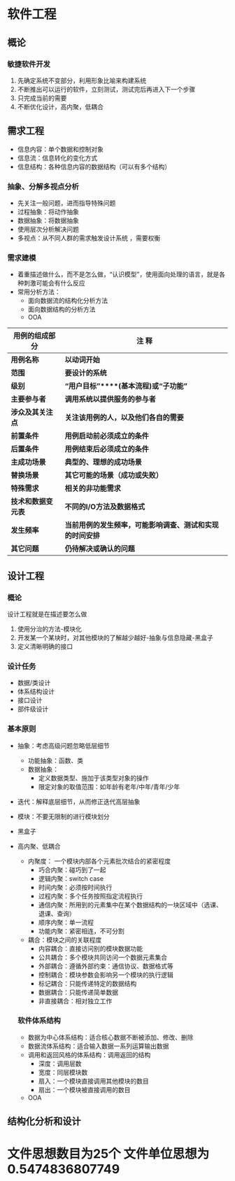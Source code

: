 # 软件工程

## 概论

### 敏捷软件开发

1. 先确定系统不变部分，利用形象比喻来构建系统
2. 不断推出可以运行的软件，立刻测试，测试完后再进入下一个步骤
3. 只完成当前的需要
4. 不断优化设计，高内聚，低耦合

## 需求工程

* 信息内容：单个数据和控制对象
* 信息流：信息转化的变化方式
* 信息结构：各种信息内容的数据结构（可以有多个结构）

### 抽象、分解多视点分析

* 先关注一般问题，进而指导特殊问题
* 过程抽象：将动作抽象
* 数据抽象：将数据抽象
* 使用层次分析解决问题
* 多视点：从不同人群的需求触发设计系统 ，需要权衡

### 需求建模

* 着重描述做什么，而不是怎么做，“认识模型”，使用面向处理的语言，就是各种刺激可能会有什么反应
* 常用分析方法：
  * 面向数据流的结构化分析方法
  * 面向数据结构的分析方法
  * OOA

| **用例的组成部分**   | **注  释**                                                   |
| -------------------- | ------------------------------------------------------------ |
| **用例名称**         | **以动词开始**                                               |
| **范围**             | **要设计的系统**                                             |
| **级别**             | **“****用户目标****”****(****基本流程****)****或****“****子功能****”** |
| **主要参与者**       | **调用系统以提供服务的参与者**                               |
| **涉众及其关注点**   | **关注该用例的人，以及他们各自的需要**                       |
| **前置条件**         | **用例启动前必须成立的条件**                                 |
| **后置条件**         | **用例结束后必须成立的条件**                                 |
| **主成功场景**       | **典型的、理想的成功场景**                                   |
| **替换场景**         | **其它可能的场景（成功或失败）**                             |
| **特殊需求**         | **相关的非功能需求**                                         |
| **技术和数据变元表** | **不同的****I/O****方法及数据格式**                          |
| **发生频率**         | **当前用例的发生频率，可能影响调查、测试和实现的时间安排**   |
| **其它问题**         | **仍待解决或确认的问题**                                     |

## 设计工程

### 概论

设计工程就是在描述要怎么做

1. 使用分治的方法-模块化
2. 开发某一个某块时，对其他模块的了解越少越好-抽象与信息隐藏-黑盒子
3. 定义清晰明确的接口

### 设计任务

* 数据/类设计
* 体系结构设计
* 接口设计
* 部件级设计

### 基本原则

* 抽象：考虑高级问题忽略低层细节

  * 功能抽象：函数、类
  * 数据抽象：
    * 定义数据类型、施加于该类型对象的操作
    * 限定对象的取值范围：如年龄有老年/中年/青年/少年

* 迭代：解释底层细节，从而修正迭代高层抽象

* 模块：不要无限制的进行模块划分

* 黑盒子

* 高内聚、低耦合

  * 内聚度： 一个模块内部各个元素批次结合的紧密程度
    * 巧合内聚：碰巧到了一起
    * 逻辑内聚：switch case
    * 时间内聚：必须按时间执行
    * 过程内聚：多个任务按照指定流程执行
    * 通信内聚：所用到的元素集中在某个数据结构的一块区域中（选课、退课、查询）
    * 顺序内聚：单一流程
    * 功能内聚：紧密相连，不可分割
  * 耦合：模块之间的关联程度
    * 内容耦合：直接访问别的模块数据功能
    * 公共耦合：多个模块共同访问一个数据元素集合
    * 外部耦合：遵循外部约束：通信协议、数据格式等
    * 控制耦合：模块参数会影响另一个模块的执行逻辑
    * 标记耦合：只能传递特定的数据结构
    * 数据耦合：只能传递简单数据
    * 非直接耦合：相对独立工作

  

  ### 软件体系结构

  

  * 数据为中心体系结构：适合核心数据不断被添加、修改、删除
  * 数据流体系结构：适合输入数据一系列运算输出数据
  * 调用和返回风格的体系结构：调用返回的结构
    * 深度：调用层数
    * 宽度：同层模块数
    * 扇入：一个模块直接调用其他模块的数目
    * 扇出：一个模块被直接调用的数目
  * OOA



## 结构化分析和设计





# 文件思想数目为25个 文件单位思想为0.5474836807749